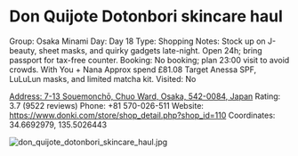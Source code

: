 # Don Quijote Dotonbori skincare haul

Group: Osaka Minami
Day: Day 18
Type: Shopping
Notes: Stock up on J-beauty, sheet masks, and quirky gadgets late-night. Open 24h; bring passport for tax-free counter. Booking: No booking; plan 23:00 visit to avoid crowds. With You + Nana Approx spend £81.08 Target Anessa SPF, LuLuLun masks, and limited matcha kit.
Visited: No

[Address: 7-13 Souemonchō, Chuo Ward, Osaka, 542-0084, Japan](https://maps.google.com/?cid=2788090604519832902)
Rating: 3.7 (9522 reviews)
Phone: +81 570-026-511
Website: https://www.donki.com/store/shop_detail.php?shop_id=110
Coordinates: 34.6692979, 135.5026443

![don_quijote_dotonbori_skincare_haul.jpg](Don%20Quijote%20Dotonbori%20skincare%20haul%20donquijotedo014fa406a6/don_quijote_dotonbori_skincare_haul.jpg)
